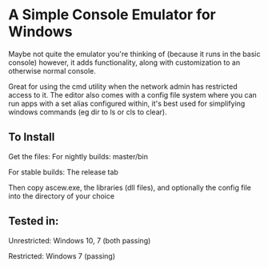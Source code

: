 # A Simple Console Emulator for Windows

Maybe not quite the emulator you're thinking of (because it runs in the basic console) however, it adds functionality, along with customization to an otherwise normal console.

Great for using the cmd utility when the network admin has restricted access to it. The editor also comes with a config file system where you can run apps with a set alias configured within, it's best used for simplifying windows commands (eg dir to ls or cls to clear).

## To Install

Get the files:
For nightly builds: master/bin

For stable builds: The release tab

Then copy ascew.exe, the libraries (dll files), and optionally the config file into the directory of your choice

## Tested in:
Unrestricted: Windows 10, 7 (both passing)

Restricted: Windows 7 (passing)
